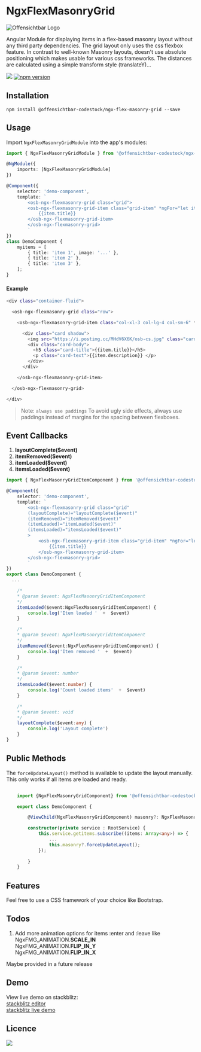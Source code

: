 # NgxFlexMasonryGrid

![Offensichtbar Logo](https://i.postimg.cc/nz9jhvpZ/osb-header-git.jpg)

Angular Module for displaying items in a flex-based masonry layout without any third party dependencies. The grid layout only uses the css flexbox feature. In contrast to well-known Masonry layouts, doesn't use absolute positioning which makes usable for various css frameworks. The distances are calculated using a simple transform style (translateY)...

[![](https://img.shields.io/github/package-json/v/offensichtbar-codestock/ngx-flex-masonry-grid?color=%23009fe3)](https://github.com/offensichtbar-codestock/ngx-flex-masonry-grid) [![npm version](https://img.shields.io/npm/v/@offensichtbar-codestock/ngx-flex-masonry-grid?color=%23009fe3)](https://www.npmjs.com/package/offensichtbar-codestock/ngx-flex-masonry-grid)

## Installation

`npm install @offensichtbar-codestock/ngx-flex-masonry-grid --save`

## Usage

Import `NgxFlexMasonryGridModule` into the app's modules:

```typescript
import { NgxFlexMasonryGridModule } from '@offensichtbar-codestock/ngx-flex-masonry-grid';

@NgModule({
    imports: [NgxFlexMasonryGridModule]
})
```


```typescript
@Component({
    selector: 'demo-component',
    template: `
        <osb-ngx-flexmasonry-grid class="grid">
        <osb-ngx-flexmasonry-grid-item class="grid-item" *ngFor="let item of myitems">
            {{item.title}}
        </osb-ngx-flexmasonry-grid-item>
        </osb-ngx-flexmasonry-grid>
        `
})
class DemoComponent {
    myitems = [
        { title: 'item 1', image: '...' },
        { title: 'item 2' },
        { title: 'item 3' },
    ];
}
```

#### Example
```sh
<div class="container-fluid">

  <osb-ngx-flexmasonry-grid class="row">

    <osb-ngx-flexmasonry-grid-item class="col-xl-3 col-lg-4 col-sm-6" *ngFor="let item of myitems">

      <div class="card shadow">
        <img src="https://i.postimg.cc/MHdV6X6K/osb-cs.jpg" class="card-img-top" />
        <div class="card-body">
          <h5 class="card-title">{{item.title}}</h5>
          <p class="card-text">{{item.description}} </p>
        </div>
      </div>

    </osb-ngx-flexmasonry-grid-item>

  </osb-ngx-flexmasonry-grid>

</div>
```

> Note: `always use paddings` 
To avoid ugly side effects, always use paddings instead of margins for the spacing between flexboxes.

## Event Callbacks

1. **layoutComplete($event)**
2. **itemRemoved($event)**
3. **itemLoaded($event)**
4. **itemsLoaded($event)**

```typescript
import { NgxFlexMasonryGridItemComponent } from '@offensichtbar-codestock/ngx-flex-masonry-grid';

@Component({
    selector: 'demo-component',
    template: `
        <osb-ngx-flexmasonry-grid class="grid" 
        (layoutComplete)="layoutComplete($event)"
        (itemRemoved)="itemRemoved($event)"
        (itemLoaded)="itemLoaded($event)"
        (itemsLoaded)="itemsLoaded($event)"
        >
            <osb-ngx-flexmasonry-grid-item class="grid-item" *ngFor="let item of myitems">
                {{item.title}}
            </osb-ngx-flexmasonry-grid-item>
        </osb-ngx-flexmasonry-grid>
        `
})
export class DemoComponent {
  ...

    /*
    * @param $event: NgxFlexMasonryGridItemComponent 
    */
    itemLoaded($event:NgxFlexMasonryGridItemComponent) {
        console.log('Item loaded '  +  $event)
    }

    /*
    * @param $event: NgxFlexMasonryGridItemComponent 
    */
    itemRemoved($event:NgxFlexMasonryGridItemComponent) {
        console.log('Item removed '  +  $event)
    }

    /*
    * @param $event: number 
    */
    itemsLoaded($event:number) {
        console.log('Count loaded items'  +  $event)
    }

    /*
    * @param $event: void 
    */
    layoutComplete($event:any) {
        console.log('Layout complete')
    }
}
```

## Public Methods

The `forceUpdateLayout()` method is available to update the layout manually. This only works if all items are loaded and ready.

```typescript
  
    import {NgxFlexMasonryGridComponent} from '@offensichtbar-codestock/ngx-flex-masonry-grid';

    export class DemoComponent {

        @ViewChild(NgxFlexMasonryGridComponent) masonry?: NgxFlexMasonryGridComponent;

        constructor(private service : RootService) {
            this.service.getitems.subscribe((items: Array<any>) => {
                ...
                this.masonry?.forceUpdateLayout();
            });
            
        }
    }
```


## Features

Feel free to use a CSS framework of your choice like Bootstrap. 

## Todos

1. Add more animation options for items :enter and :leave like\
NgxFMG_ANIMATION.**SCALE_IN**\
NgxFMG_ANIMATION.**FLIP_IN_Y**\
NgxFMG_ANIMATION.**FLIP_IN_X**

Maybe provided in a future release

## Demo

View live demo on stackblitz:\
[stackblitz editor](https://stackblitz.com/edit/demo-ngx-flex-masonry-grid?file=src/app/app.component.ts)\
[stackblitz live demo](https://demo-ngx-flex-masonry-grid.stackblitz.io)

## Licence

[![](https://img.shields.io/github/license/offensichtbar-codestock/ngx-flex-masonry-grid?color=%23009fe3)](https://opensource.org/licenses/MIT)
